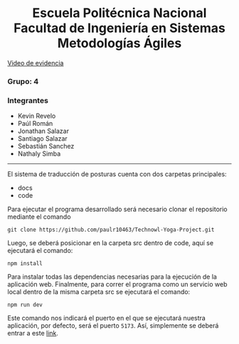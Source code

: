 <h1 align="center">
    Escuela Politécnica Nacional<br>
    Facultad de Ingeniería en Sistemas<br>
    Metodologías Ágiles<br>
</h1>

[Video de evidencia](https://epnecuador-my.sharepoint.com/:v:/g/personal/jonathan_salazar04_epn_edu_ec/EQFz7Iutb89Op6hPmfeTb5oBNC9nxqg101KuU9hYlcjq7g?nav=eyJyZWZlcnJhbEluZm8iOnsicmVmZXJyYWxBcHAiOiJPbmVEcml2ZUZvckJ1c2luZXNzIiwicmVmZXJyYWxBcHBQbGF0Zm9ybSI6IldlYiIsInJlZmVycmFsTW9kZSI6InZpZXciLCJyZWZlcnJhbFZpZXciOiJNeUZpbGVzTGlua0NvcHkifX0&e=6aCfkd)

### Grupo: 4

### Integrantes
- Kevin Revelo
- Paúl Román
- Jonathan Salazar
- Santiago Salazar
- Sebastián Sanchez
- Nathaly Simba
---
El sistema de traducción de posturas cuenta con dos carpetas principales: 
 - docs
 - code 

 Para ejecutar el programa desarrollado será necesario clonar el repositorio mediante el comando 

 `git clone https://github.com/paulr10463/Technowl-Yoga-Project.git`

 Luego, se deberá posicionar en la carpeta src dentro de code, aquí se ejecutará el comando:

 `npm install`

 Para instalar todas las dependencias necesarias para la ejecución de la aplicación web. Finalmente, para correr el programa como un servicio web local dentro de la misma carpeta src se ejecutará el comando: 

 `npm run dev`

 Este comando nos indicará el puerto en el que se ejecutará nuestra aplicación, por defecto, será el puerto `5173`. Así, simplemente se deberá entrar a este [link](http://localhost:5173/).